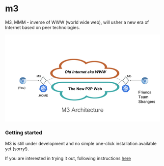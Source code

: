 # m3

M3, MMM - inverse of WWW (world wide web), will 
usher a new era of Internet based on peer technologies.

![M3 architecture](doc/m3-architecture.png "The next gen peer to peer web")
<!-- ### Terminology

<dl>
<dt>Node</dt>
<dd>A peer host (machine, device, ...) with a unique peer ID</dd>

<dt>TLD</dt>
<dd>Top Level Domain, new (fake) domains for peer network: .home, .a, .(hex-encoded-peer-id) </dd>

<dt>Resource</dt>
<dd>Unless expressly stated, resource refers to any content or app hosted on the web or on a peer node such as but not limited to:  blog, wiki, messaging, git/repository, jenkins, sonarqube ... </dd>

<dt>URL</dt>
<dd>Uniform Resource Locator, examples: http://home for local resource on your own node, http://chat.1220848ba2cbc954d17fc1758a4dc06ec128b21c6ecc1dcfcbdc284809f4a922ba08 for slacking qiangli a message through the collaboration tool running on his node, or http://dhnt.io the classic web address</dd>
</dl> -->

<!-- ### Technology Stack
*Computing*

[Docker/Kubernetes](https://kubernetes.io/)

*Storage*

[Git](https://git-scm.com/)

*Peer Networking*

[IPFS](https://ipfs.io/)

*Browser/Proxy Plugin*

You may pick your favorite browser and proxy plugins. However M3 has only been tested with 
[Chrome](https://www.google.com/chrome/)
and [SwitchyOmega](https://chrome.google.com/webstore/detail/proxy-switchyomega/padekgcemlokbadohgkifijomclgjgif?hl=en)

Any browser should work and proxy plugin is optional if you change your system default proxy settings to point to M3. -->

<!-- ### What is M3, really?

- A forwarding proxy

to the old web a.k.a the Internet (as you have known it before your read this page) via your own local node or through your peers' node if you don't have direct access due to whatever reasons: technical, parental, corporate, or political.

- A reverse proxy

to the resources hosted on your own local node so you can access yourself (of course) as well as by anyone on the M3 network.
Yes, you can now host almost any contents and applications on your own node at your own terms thanks to Kubernetes/Docker container technology.

- A gateway 

to the resources hosted on the entire M3 network - the next generation of world wide wide. -->

### Getting started

M3 is still under development and no simple one-click installation available yet (sorry!).

If you are interested in trying it out, following instructions [here](doc/dev.md)

<!-- Contact us if you have questions or want to contribute. -->

<!-- 
kubectl config --kubeconfig=config-m3 set-cluster m3-k8s --server=https://host.docker.internal:6443 --insecure-skip-tls-verify

kubectl config set-cluster m3-k8s --server=https://host.docker.internal:6443 --insecure-skip-tls-verify

kubectl config set-context m3 --cluster=m3-k8s --namespace=kube-system

kubectl config use-context m3

-->


